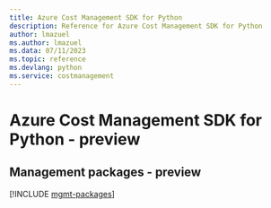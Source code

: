 ```yaml
---
title: Azure Cost Management SDK for Python
description: Reference for Azure Cost Management SDK for Python
author: lmazuel
ms.author: lmazuel
ms.data: 07/11/2023
ms.topic: reference
ms.devlang: python
ms.service: costmanagement
---
```

# Azure Cost Management SDK for Python - preview

## Management packages - preview
[!INCLUDE [mgmt-packages](cost-management-mgmt-index.md)]